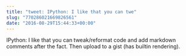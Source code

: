 ```yaml
---
title: "tweet: IPython: I like that you can twe"
slug: "770286021669826561"
date: "2016-08-29T15:44:33+00:00"
---
```

IPython: I like that you can tweak/reformat code and add markdown comments after the fact. Then upload to a gist (has builtin rendering).